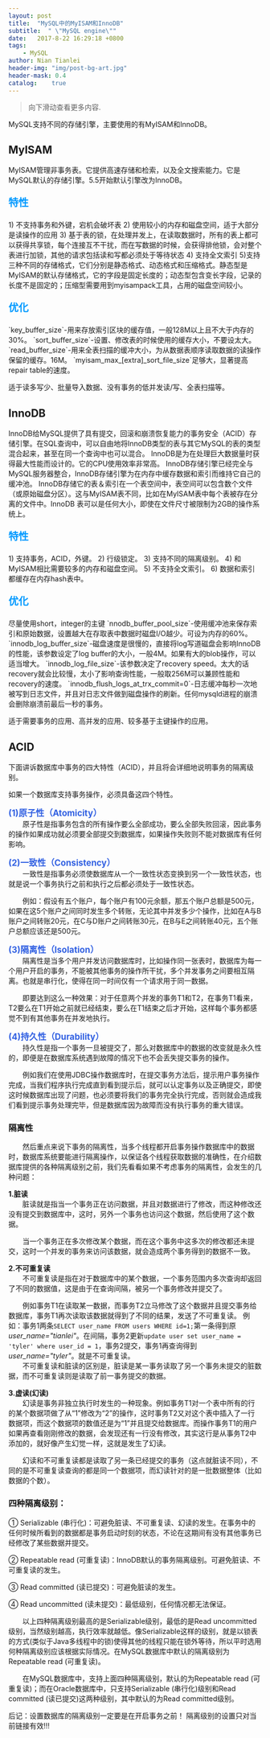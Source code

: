 ```yaml
---
layout: post
title:  "MySQL中的MyISAM和InnoDB"
subtitle:  " \"MySQL engine\""
date:   2017-8-22 16:29:18 +0800
tags:
    - MySQL
author: Nian Tianlei
header-img: "img/post-bg-art.jpg"
header-mask: 0.4
catalog:    true
---
```


> 向下滑动查看更多内容.


MySQL支持不同的存储引擎，主要使用的有MyISAM和InnoDB。
## MyISAM  
MyISAM管理非事务表。它提供高速存储和检索，以及全文搜索能力。它是MySQL默认的存储引擎。5.5开始默认引擎改为InnoDB。  
<p style="font-size: 20px; font-weight: bold; color: #09f">特性</p>
1) 不支持事务和外键，宕机会破坏表  
2) 使用较小的内存和磁盘空间，适于大部分是读操作的应用  
3) 基于表的锁，在处理并发上，在读取数据时，所有的表上都可以获得共享锁，每个连接互不干扰，而在写数据的时候，会获得排他锁，会对整个表进行加锁，其他的请求包括读和写都必须处于等待状态  
4) 支持全文索引  
5)支持三种不同的存储格式，它们分别是静态格式、动态格式和压缩格式。静态型是MyISAM的默认存储格式，它的字段是固定长度的；动态型包含变长字段，记录的长度不是固定的；压缩型需要用到myisampack工具，占用的磁盘空间较小。  
<p style="font-size: 20px; font-weight: bold; color: #09f">优化</p>
`key_buffer_size`-用来存放索引区块的缓存值，一般128M以上且不大于内存的30%。  
`sort_buffer_size`-设置、修改表的时候使用的缓存大小，不要设太大。  
`read_buffer_size`-用来全表扫描的缓冲大小，为从数据表顺序读取数据的读操作保留的缓存。16M。
`myisam_max_[extra]_sort_file_size`足够大，显著提高repair table的速度。  


适于读多写少、批量导入数据、没有事务的低并发读/写、全表扫描等。

## InnoDB
InnoDB给MySQL提供了具有提交，回滚和崩溃恢复能力的事务安全（ACID）存储引擎。在SQL查询中，可以自由地将InnoDB类型的表与其它MySQL的表的类型混合起来，甚至在同一个查询中也可以混合。
InnoDB是为在处理巨大数据量时获得最大性能而设计的。它的CPU使用效率非常高。
InnoDB存储引擎已经完全与MySQL服务器整合，InnoDB存储引擎为在内存中缓存数据和索引而维持它自己的缓冲池。 InnoDB存储它的表＆索引在一个表空间中，表空间可以包含数个文件（或原始磁盘分区）。这与MyISAM表不同，比如在MyISAM表中每个表被存在分离的文件中。InnoDB 表可以是任何大小，即使在文件尺寸被限制为2GB的操作系统上。
<p style="font-size: 20px; font-weight: bold; color: #09f">特性</p>
1) 支持事务，ACID，外键。  
2) 行级锁定。     
3) 支持不同的隔离级别。  
4) 和MyISAM相比需要较多的内存和磁盘空间。  
5) 不支持全文索引。  
6) 数据和索引都缓存在内存hash表中。  
<p style="font-size: 20px; font-weight: bold; color: #09f">优化</p>
尽量使用short，integer的主键  
`nnodb_buffer_pool_size`-使用缓冲池来保存索引和原始数据，设置越大在存取表中数据时磁盘I/O越少。可设为内存的60%。  
`innodb_log_buffer_size`-磁盘速度是很慢的，直接将log写道磁盘会影响InnoDB的性能，该参数设定了log buffer的大小，一般4M。如果有大的blob操作，可以适当增大。  
`innodb_log_file_size`-该参数决定了recovery speed。太大的话recovery就会比较慢，太小了影响查询性能，一般取256M可以兼顾性能和recovery的速度。  
`innodb_flush_logs_at_trx_commit=0`-日志缓冲每秒一次地被写到日志文件，并且对日志文件做到磁盘操作的刷新。任何mysqld进程的崩溃会删除崩溃前最后一秒的事务。  


适于需要事务的应用、高并发的应用、较多基于主键操作的应用。

## ACID
下面讲诉数据库中事务的四大特性（ACID），并且将会详细地说明事务的隔离级别。

如果一个数据库支持事务操作，必须具备这四个特性。

<span style="color: #3261e2; font-weight: bold; font-size: 17px;">(1)原子性（Atomicity）</span>  
　　原子性是指事务包含的所有操作要么全部成功，要么全部失败回滚，因此事务的操作如果成功就必须要全部提交到数据库，如果操作失败则不能对数据库有任何影响。

<span style="color: #3261e2; font-weight: bold; font-size: 17px;">(2)一致性（Consistency）</span>  
　　一致性是指事务必须使数据库从一个一致性状态变换到另一个一致性状态，也就是说一个事务执行之前和执行之后都必须处于一致性状态。

　　例如：假设有五个账户，每个账户有100元余额，那五个账户总额是500元，如果在这5个账户之间同时发生多个转账，无论其中并发多少个操作，比如在A与B账户之间转账20元，在C与D账户之间转账30元，在B与E之间转账40元，五个账户总额应该还是500元。 

<span style="color: #3261e2; font-weight: bold; font-size: 17px;">(3)隔离性（Isolation）</span>  
　　隔离性是当多个用户并发访问数据库时，比如操作同一张表时，数据库为每一个用户开启的事务，不能被其他事务的操作所干扰，多个并发事务之间要相互隔离。也就是串行化，使得在同一时间仅有一个请求用于同一数据。

　　即要达到这么一种效果：对于任意两个并发的事务T1和T2，在事务T1看来，T2要么在T1开始之前就已经结束，要么在T1结束之后才开始，这样每个事务都感觉不到有其他事务在并发地执行。


<span style="color: #3261e2; font-weight: bold; font-size: 17px;">(4)持久性（Durability）</span>  
　　持久性是指一个事务一旦被提交了，那么对数据库中的数据的改变就是永久性的，即便是在数据库系统遇到故障的情况下也不会丢失提交事务的操作。

　　例如我们在使用JDBC操作数据库时，在提交事务方法后，提示用户事务操作完成，当我们程序执行完成直到看到提示后，就可以认定事务以及正确提交，即使这时候数据库出现了问题，也必须要将我们的事务完全执行完成，否则就会造成我们看到提示事务处理完毕，但是数据库因为故障而没有执行事务的重大错误。

### 隔离性
　　然后重点来说下事务的隔离性，当多个线程都开启事务操作数据库中的数据时，数据库系统要能进行隔离操作，以保证各个线程获取数据的准确性，在介绍数据库提供的各种隔离级别之前，我们先看看如果不考虑事务的隔离性，会发生的几种问题：

**1.脏读**  
　　脏读就是指当一个事务正在访问数据，并且对数据进行了修改，而这种修改还没有提交到数据库中，这时，另外一个事务也访问这个数据，然后使用了这个数据。

　　当一个事务正在多次修改某个数据，而在这个事务中这多次的修改都还未提交，这时一个并发的事务来访问该数据，就会造成两个事务得到的数据不一致。


**2.不可重复读**  
　　不可重复读是指在对于数据库中的某个数据，一个事务范围内多次查询却返回了不同的数据值，这是由于在查询间隔，被另一个事务修改并提交了。

　　例如事务T1在读取某一数据，而事务T2立马修改了这个数据并且提交事务给数据库，事务T1再次读取该数据就得到了不同的结果，发送了不可重复读。
例如：事务1两条`SELECT user_name FROM users WHERE id=1;`第一条得到原*user_name="tianlei"*。在间隔，事务2更新`update user set user_name = 'tyler' where user_id = 1`，事务2提交，事务1再查询得到*user_name="tyler"*。就是不可重复读。  
　　不可重复读和脏读的区别是，脏读是某一事务读取了另一个事务未提交的脏数据，而不可重复读则是读取了前一事务提交的数据。


**3.虚读(幻读)**  
　　幻读是事务非独立执行时发生的一种现象。例如事务T1对一个表中所有的行的某个数据项做了从“1”修改为“2”的操作，这时事务T2又对这个表中插入了一行数据项，而这个数据项的数值还是为“1”并且提交给数据库。而操作事务T1的用户如果再查看刚刚修改的数据，会发现还有一行没有修改，其实这行是从事务T2中添加的，就好像产生幻觉一样，这就是发生了幻读。

　　幻读和不可重复读都是读取了另一条已经提交的事务（这点就脏读不同），不同的是不可重复读查询的都是同一个数据项，而幻读针对的是一批数据整体（比如数据的个数）。

 
### 四种隔离级别：

① Serializable (串行化)：可避免脏读、不可重复读、幻读的发生。在事务中的任何时候所看到的数据都是事务启动时刻的状态，不论在这期间有没有其他事务已经修改了某些数据并提交。

② Repeatable read (可重复读)：InnoDB默认的事务隔离级别。可避免脏读、不可重复读的发生。

③ Read committed (读已提交)：可避免脏读的发生。

④ Read uncommitted (读未提交)：最低级别，任何情况都无法保证。

 

　　以上四种隔离级别最高的是Serializable级别，最低的是Read uncommitted级别，当然级别越高，执行效率就越低。像Serializable这样的级别，就是以锁表的方式(类似于Java多线程中的锁)使得其他的线程只能在锁外等待，所以平时选用何种隔离级别应该根据实际情况。在MySQL数据库中默认的隔离级别为Repeatable read (可重复读)。

　　在MySQL数据库中，支持上面四种隔离级别，默认的为Repeatable read (可重复读)；而在Oracle数据库中，只支持Serializable (串行化)级别和Read committed (读已提交)这两种级别，其中默认的为Read committed级别。

后记：设置数据库的隔离级别一定要是在开启事务之前！
隔离级别的设置只对当前链接有效!!!